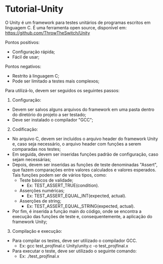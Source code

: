 # Tutorial-Unity
O Unity é um framework para testes unitários de programas escritos em linguagem C.
É uma ferramenta open source, disponível em: https://github.com/ThrowTheSwitch/Unity

Pontos positivos:
  - Configuração rápida;
  - Fácil de usar;

Pontos negativos:
  - Restrito à linguagem C;
  - Pode ser limitado a testes mais complexos;

Para utilizá-lo, devem ser seguidos os seguintes passos:

1) Configuração: 
  - Devem ser salvos alguns arquivos do framework em uma pasta dentro do diretório do projeto a ser testado;
  - Deve ser instalado o compilador "GCC";

2) Codificação:
  - No arquivo C, devem ser incluídos o arquivo header do framework Unity e, caso seja necessário, o arquivo header com funções a serem comparadas nos testes;
  - Em seguida, devem ser inseridas funções padrão de configuração, caso sejam necessárias;
  - Depois, devem ser inseridas as funções de teste denominadas "Assert", que fazem comparações entre valores calculados e valores esperados. Tais funções podem ser de vários tipos, como:
    - Teste básicos de validade;
      - Ex: TEST_ASSERT_TRUE(condition).
    - Asserções numéricas;
      - Ex: TEST_ASSERT_EQUAL_INT(expected, actual).
    - Asserções de string;
      - Ex: TEST_ASSERT_EQUAL_STRING(expected, actual).
  - Por fim, é inserida a função main do código, onde se encontra a execução das funções de teste e, consequentemente, a aplicação do framework Unity;

3) Compilação e execução:
  - Para compilar os testes, deve ser utilizado o compilador GCC.
    - Ex: gcc test_projfinal.c Unity/unity.c -o test_projfinal.x
  - Para executar o teste, deve ser utilizado o seguinte comando:
    - Ex: ./test_projfinal.x    
